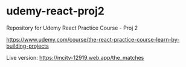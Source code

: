 # udemy-react-proj2
Repository for Udemy React Practice Course - Proj 2

https://www.udemy.com/course/the-react-practice-course-learn-by-building-projects

Live version:
https://mcity-12919.web.app/the_matches
